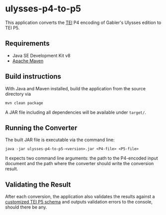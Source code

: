 ulysses-p4-to-p5
================

This application converts the [TEI](http://www.tei-c.org/) P4 encoding of Gabler's Ulysses edition to TEI P5.

Requirements
------------

- Java SE Development Kit v8
- [Apache Maven](http://maven.apache.org/)

Build instructions
------------------

With Java and Maven installed, build the application from the source directory via

    mvn clean package
    
A JAR file including all dependencies will be available under `target/`.

Running the Converter
---------------------

The built JAR file is executable via the command line:

    java -jar ulysses-p4-to-p5-<version>.jar <P4-file> <P5-file>
    
It expects two command line arguments: the path to the P4-encoded input document and the path where 
the converter should write the conversion result.
 
Validating the Result
---------------------

After each conversion, the application also validates the results against a
[customized TEI P5 schema](src/main/resources/tei_all_enhanced_app.xml) and outputs validation errors 
to the console, should there be any.